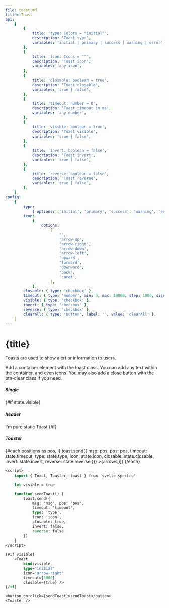 ```yaml
---
file: toast.md
title: Toast
api:
    [
        {
            title: 'type: Colors = "initial"',
            description: 'Toast type',
            variables: 'initial | primary | success | warning | error',
        },
        {
            title: 'icon: Icons = ""',
            description: 'Toast icon',
            variables: 'any icon',
        },
        {
            title: 'closable: boolean = true',
            description: 'Toast closable',
            variables: 'true | false',
        },
        {
            title: 'timeout: number = 0',
            description: 'Toast timeout in ms',
            variables: 'any number',
        },
        {
            title: 'visible: boolean = true',
            description: 'Toast visible',
            variables: 'true | false',
        },
        {
            title: 'invert: boolean = false',
            description: 'Toast invert',
            variables: 'true | false',
        },
        {
            title: 'reverse: boolean = false',
            description: 'Toast reverse',
            variables: 'true | false',
        },
    ]
config:
    {
        type:
            { options: ['initial', 'primary', 'success', 'warning', 'error'] },
        icon:
            {
                options:
                    [
                        '',
                        'arrow-up',
                        'arrow-right',
                        'arrow-down',
                        'arrow-left',
                        'upward',
                        'forward',
                        'downward',
                        'back',
                        'caret',
                    ],
            },
        closable: { type: 'checkbox' },
        timeout: { type: 'number', min: 0, max: 10000, step: 1000, size: 10 },
        visible: { type: 'checkbox' },
        invert: { type: 'checkbox' },
        reverse: { type: 'checkbox' },
        clearall: { type: 'button', label: '', value: 'clearAll' },
    }
---
```


<script>
    import {Button, ButtonGroup, Col, Divider, Grid,IconButton, Toast, toast} from '$lib'
    import Knobs from '../_knobs.svelte'

    let state = { type: 'initial', icon: 'arrow-right', closable: true, timeout: 0, visible: true, invert: false, reverse: false, clearall: toast.clear }

    let positions = [
			'top_left',
			'top_center',
			'top_right',
			'center_left',
			'center_center',
			'center_right',
			'bottom_left',
			'bottom_center',
			'bottom_right',
		],
		arrows = ['↖', '↑', '↗', '←', '☩', '→', '↙', '↓', '↘']
</script>

# {title}

Toasts are used to show alert or information to users.

Add a container element with the toast class. You can add any text within the
container, and even icons. You may also add a close button with the btn-clear
class if you need.

<p>
    <Grid stack>
        <Col>
            <h5>Single</h5>
            <Grid>
                <Col xs="12">
                {#if state.visible}
                    <Toast
                        bind:visible={state.visible}
                        type={state.type}
                        icon={state.icon}
                        closable={state.closable}
                        timeout={state.timeout}
                        invert={state.invert}
                        reverse={state.reverse}>
                        <h5>header</h5>
                        I'm pure static Toast
                    </Toast>
                    {/if}
                </Col>
            </Grid>
        </Col>
        <Divider align="vertical" />
        <Col xs="12">
            <h5>Toaster</h5>
            <div class="toaster-grid">
                <ButtonGroup>
                    {#each positions as pos, i}
                        <IconButton
                            variant="default"
                            on:click={(e) => toast.send({
                                msg: pos, pos: pos,
                                timeout: state.timeout,
                                type: state.type,
                                icon: state.icon,
                                closable: state.closable,
                                invert: state.invert,
                                reverse: state.reverse
                            })}
                            >{arrows[i]}</IconButton
                        >
                    {/each}
                </ButtonGroup>
            </div>
        </Col>
    </Grid>
</p>

<p>
    <Knobs bind:state {config}/>
</p>

```sv
<script>
    import { Toast, Toaster, toast } from 'svelte-spectre'

    let visible = true

    function sendToast() {
        toast.send({
            msg: 'msg', pos: 'pos',
            timeout: 'timeout',
            type: 'type',
            icon: 'icon',
            closable: true,
            invert: false,
            reverse: false
        })
    }
</script>

{#if visible}
    <Toast
        bind:visible
        type="initial"
        icon="arrow-right"
        timeout={3000}
        closable={true} />
{/if}

<button on:click={sendToast}>sendToast</button>
<Toaster />
```

<style lang="scss">
.toaster-grid {
    :global(.btn-group) {
        gap: 0.25rem;
    }
    :global(.btn-group > button) {
        flex: 1 0 30%;
    }
}
</style>
